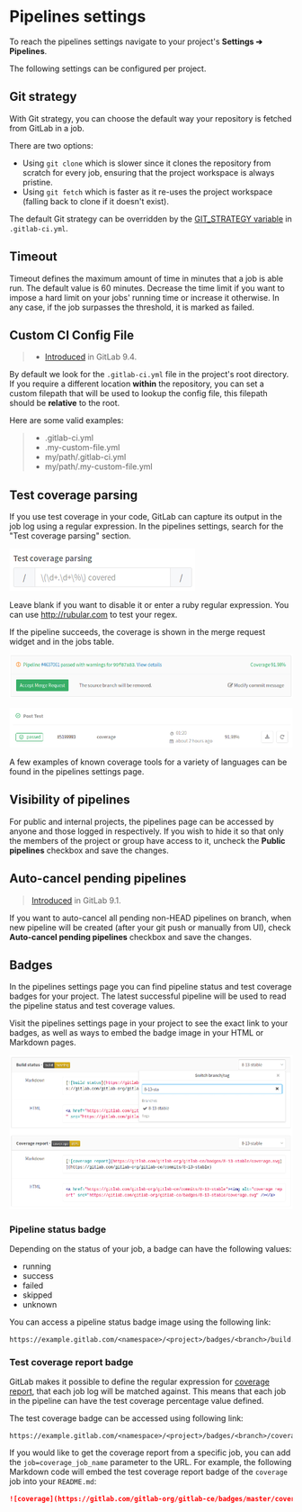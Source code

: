 # Pipelines settings

To reach the pipelines settings navigate to your project's
**Settings ➔ Pipelines**.

The following settings can be configured per project.

## Git strategy

With Git strategy, you can choose the default way your repository is fetched
from GitLab in a job.

There are two options:

- Using `git clone` which is slower since it clones the repository from scratch
  for every job, ensuring that the project workspace is always pristine.
- Using `git fetch` which is faster as it re-uses the project workspace (falling
  back to clone if it doesn't exist).

The default Git strategy can be overridden by the [GIT_STRATEGY variable][var]
in `.gitlab-ci.yml`.

## Timeout

Timeout defines the maximum amount of time in minutes that a job is able run.
The default value is 60 minutes. Decrease the time limit if you want to impose
a hard limit on your jobs' running time or increase it otherwise. In any case,
if the job surpasses the threshold, it is marked as failed.

## Custom CI Config File

>  - [Introduced][ce-12509] in GitLab 9.4.

By default we look for the `.gitlab-ci.yml` file in the project's root
directory. If you require a different location **within** the repository,
you can set a custom filepath that will be used to lookup the config file,
this filepath should be **relative** to the root.

Here are some valid examples:

> * .gitlab-ci.yml
> * .my-custom-file.yml
> * my/path/.gitlab-ci.yml
> * my/path/.my-custom-file.yml

## Test coverage parsing

If you use test coverage in your code, GitLab can capture its output in the
job log using a regular expression. In the pipelines settings, search for the
"Test coverage parsing" section.

![Pipelines settings test coverage](img/pipelines_settings_test_coverage.png)

Leave blank if you want to disable it or enter a ruby regular expression. You
can use http://rubular.com to test your regex.

If the pipeline succeeds, the coverage is shown in the merge request widget and
in the jobs table.

![MR widget coverage](img/pipelines_test_coverage_mr_widget.png)

![Build status coverage](img/pipelines_test_coverage_build.png)

A few examples of known coverage tools for a variety of languages can be found
in the pipelines settings page.

## Visibility of pipelines

For public and internal projects, the pipelines page can be accessed by
anyone and those logged in respectively. If you wish to hide it so that only
the members of the project or group have access to it, uncheck the **Public
pipelines** checkbox and save the changes.

## Auto-cancel pending pipelines

> [Introduced][ce-9362] in GitLab 9.1.

If you want to auto-cancel all pending non-HEAD pipelines on branch, when
new pipeline will be created (after your git push or manually from UI),
check **Auto-cancel pending pipelines** checkbox and save the changes.

## Badges

In the pipelines settings page you can find pipeline status and test coverage
badges for your project. The latest successful pipeline will be used to read
the pipeline status and test coverage values.

Visit the pipelines settings page in your project to see the exact link to
your badges, as well as ways to embed the badge image in your HTML or Markdown
pages.

![Pipelines badges](img/pipelines_settings_badges.png)

### Pipeline status badge

Depending on the status of your job, a badge can have the following values:

- running
- success
- failed
- skipped
- unknown

You can access a pipeline status badge image using the following link:

```
https://example.gitlab.com/<namespace>/<project>/badges/<branch>/build.svg
```

### Test coverage report badge

GitLab makes it possible to define the regular expression for [coverage report],
that each job log will be matched against. This means that each job in the
pipeline can have the test coverage percentage value defined.

The test coverage badge can be accessed using following link:

```
https://example.gitlab.com/<namespace>/<project>/badges/<branch>/coverage.svg
```

If you would like to get the coverage report from a specific job, you can add
the `job=coverage_job_name` parameter to the URL. For example, the following
Markdown code will embed the test coverage report badge of the `coverage` job
into your `README.md`:

```markdown
![coverage](https://gitlab.com/gitlab-org/gitlab-ce/badges/master/coverage.svg?job=coverage)
```

[var]: ../../../ci/yaml/README.md#git-strategy
[coverage report]: #test-coverage-parsing
[ce-9362]: https://gitlab.com/gitlab-org/gitlab-ce/merge_requests/9362
[ce-12509]: https://gitlab.com/gitlab-org/gitlab-ce/merge_requests/12509
